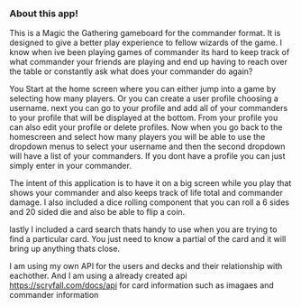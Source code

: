 <h3>About this app!</h3>
This is a Magic the Gathering gameboard for the commander format. It is designed to give a better play experience to fellow wizards of the game. I know when ive been playing games of commander its hard to keep track of what commander your friends are playing and end up having to reach over the table or constantly ask what does your commander do again? 

You Start at the home screen where you can either jump into a game by selecting how many players. Or you can create a user profile choosing a username. next you can go to your profile and add all of your commanders to your profile that will be displayed at the bottom. From your profile you can also edit your profile or delete profiles. Now when you go back to the homescreen and select how many players you will be able to use the dropdown menus to select your username and then the second dropdown will have a list of your commanders. If you dont have a profile you can just simply enter in your commander.  

The intent of this application is to have it on a big screen while you play that shows your commander and also keeps track of life total and commander damage. I also included a dice rolling component that you can roll a 6 sides and 20 sided die and also be able to flip a coin.

lastly I included a card search thats handy to use when you are trying to find a particular card. You just need to know a partial of the card and it will bring up anything thats close. 




I am using my own API for the users and decks and their relationship with eachother. And I am using a already created api https://scryfall.com/docs/api for card information such as imagaes and commander information
